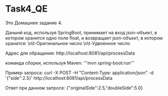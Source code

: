 # Task4_QE

Это Домашнее задание 4.

Данынй код, используя SpringBoot, принимает на вход json-объект, в котором хранится одно поле float, и возвращает json-объект, в котором хранится:
\n\t-Оригинальное число
\n\t-Удвоенное число

Адрес для обращения: http://localhost:8081/api/processData


команда сборки, используя Maven:
'''mvn spring-boot:run'''

Пример запроса:
curl -X POST -H "Content-Type: application/json" -d '{"side":2.5}' http://localhost:8081/api/processData

Ответ при данном запросе:
{"originalSide":2.5,"doubleSide":5.0}
